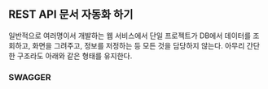 ## REST API 문서 자동화 하기
일반적으로 여러명이서 개발하는 웹 서비스에서 단일 프로젝트가 DB에서 데이터를 조회하고, 화면을 그려주고, 정보를 저정하는 등 모든 것을 담당하지 않는다. 아무리 간단한 구조라도 아래와 같은 형태를 유지한다.

### SWAGGER




<!--stackedit_data:
eyJoaXN0b3J5IjpbLTE3NDY4NzUwNTMsNTA3ODk3NTc3LDY5Nz
AyNzYyLC00ODI3OTY5MzEsLTQ3NjMyODYxOF19
-->
